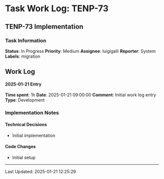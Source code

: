 # Task Work Log: TENP-73

## TENP-73 Implementation

### Task Information
**Status**: In Progress
**Priority**: Medium
**Assignee**: luigigalli
**Reporter**: System
**Labels**: migration

## Work Log

#### 2025-01-21 Entry
**Time spent**: 1h
**Date**: 2025-01-21 09:00:00
**Comment**: Initial work log entry
**Type**: Development

### Implementation Notes
#### Technical Decisions
- Initial implementation

#### Code Changes
- Initial setup

---
Last Updated: 2025-01-21 12:25:29
